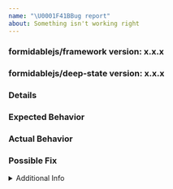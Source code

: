 ```yaml
---
name: "\U0001F41BBug report"
about: Something isn't working right
---
```


<!-- This is adapted from github.com/imba/imba -->

### formidablejs/framework version: x.x.x

<!-- Provide the exact version of formidablejs/framework in which you see the bug.  -->

### formidablejs/deep-state version: x.x.x

<!-- Provide the exact version of formidablejs/deep-state in which you see the bug.  -->

### Details

<!--
  Provide a more detailed introduction to the issue itself, and why you consider it to be bug.
  How has this bug affected you?
  What were you trying to accomplish?
-->

### Expected Behavior

<!-- Tell us what should happen -->

### Actual Behavior

<!-- Tell us what happens instead -->

### Possible Fix

<!-- Not obligatory, but suggest a fix or reason for the bug -->

<details><summary>Additional Info</summary>

### Your Environment

<!-- Include as many relevant details about the environment you experienced the bug in -->

- Environment name and version (e.g. Windows 10, node.js 8.1):
- Operating System and version (Mac or Linux):
- Useful link to screenshot or any other information:

### Steps to Reproduce

<!-- or an unambiguous set of steps to reproduce this bug -->

<!-- include code to reproduce, if relevant -->

1.  first...
2.
3.
4.

### Stack Trace

<!-- If an error is thrown, provide the stack trace here -->

</details>
